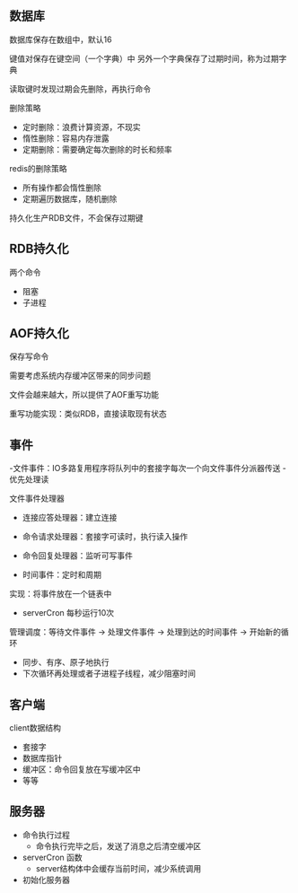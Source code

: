 ## 数据库

数据库保存在数组中，默认16

键值对保存在键空间（一个字典）中
另外一个字典保存了过期时间，称为过期字典

读取键时发现过期会先删除，再执行命令

删除策略
- 定时删除：浪费计算资源，不现实
- 惰性删除：容易内存泄露
- 定期删除：需要确定每次删除的时长和频率

redis的删除策略
- 所有操作都会惰性删除
- 定期遍历数据库，随机删除

持久化生产RDB文件，不会保存过期键

## RDB持久化
两个命令
- 阻塞
- 子进程

## AOF持久化
保存写命令

需要考虑系统内存缓冲区带来的同步问题

文件会越来越大，所以提供了AOF重写功能

重写功能实现：类似RDB，直接读取现有状态

## 事件
-文件事件：IO多路复用程序将队列中的套接字每次一个向文件事件分派器传送
    - 优先处理读

文件事件处理器
- 连接应答处理器：建立连接
- 命令请求处理器：套接字可读时，执行读入操作
- 命令回复处理器：监听可写事件

- 时间事件：定时和周期

实现：将事件放在一个链表中
- serverCron 每秒运行10次

管理调度：等待文件事件 -> 处理文件事件 -> 处理到达的时间事件 -> 开始新的循环
- 同步、有序、原子地执行
- 下次循环再处理或者子进程子线程，减少阻塞时间


## 客户端
client数据结构
- 套接字
- 数据库指针
- 缓冲区：命令回复放在写缓冲区中
- 等等

## 服务器
- 命令执行过程
    - 命令执行完毕之后，发送了消息之后清空缓冲区
- serverCron 函数
    - server结构体中会缓存当前时间，减少系统调用
- 初始化服务器